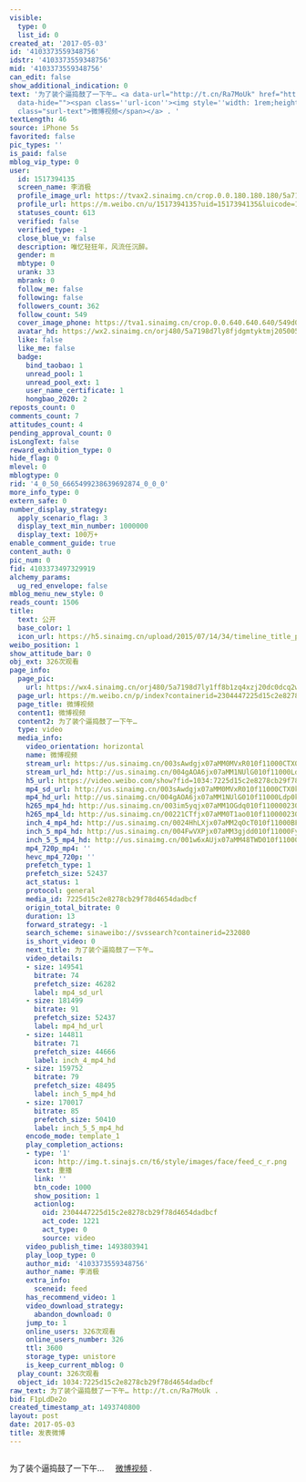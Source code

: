 ```yaml
---
visible:
  type: 0
  list_id: 0
created_at: '2017-05-03'
id: '4103373559348756'
idstr: '4103373559348756'
mid: '4103373559348756'
can_edit: false
show_additional_indication: 0
text: '为了装个逼捣鼓了一下午… <a data-url="http://t.cn/Ra7MoUk" href="https://m.weibo.cn/feature/openapp?scheme=sinaweibo%3A%2F%2Fstory%2Fvertical_stream%3Fobject_id%3D1034%3A7225d15c2e8278cb29f78d4654dadbcf%26blog_mid%3D%26url_type%3D39%26object_type%3Dvideo%26pos%3D1&object_id=1034%3A7225d15c2e8278cb29f78d4654dadbcf&blog_mid=&url_type=39&object_type=video&pos=1&luicode=10000011&lfid=2304131517394135_-_WEIBO_SECOND_PROFILE_WEIBO&object_id=1034%3A7225d15c2e8278cb29f78d4654dadbcf&blog_mid=&url_type=39&object_type=video&pos=1&luicode=10000011&lfid=2304131517394135_-_WEIBO_SECOND_PROFILE_WEIBO"
  data-hide=""><span class=''url-icon''><img style=''width: 1rem;height: 1rem'' src=''https://h5.sinaimg.cn/upload/2015/09/25/3/timeline_card_small_video_default.png''></span><span
  class="surl-text">微博视频</span></a> . '
textLength: 46
source: iPhone 5s
favorited: false
pic_types: ''
is_paid: false
mblog_vip_type: 0
user:
  id: 1517394135
  screen_name: 李消极
  profile_image_url: https://tvax2.sinaimg.cn/crop.0.0.180.180.180/5a7198d7ly8fjdgmtyktmj20500500so.jpg?KID=imgbed,tva&Expires=1606399441&ssig=ss1Ig91h3z
  profile_url: https://m.weibo.cn/u/1517394135?uid=1517394135&luicode=10000011&lfid=2304131517394135_-_WEIBO_SECOND_PROFILE_WEIBO
  statuses_count: 613
  verified: false
  verified_type: -1
  close_blue_v: false
  description: 唯忆轻狂年，风流任沉醉。
  gender: m
  mbtype: 0
  urank: 33
  mbrank: 0
  follow_me: false
  following: false
  followers_count: 362
  follow_count: 549
  cover_image_phone: https://tva1.sinaimg.cn/crop.0.0.640.640.640/549d0121tw1egm1kjly3jj20hs0hsq4f.jpg
  avatar_hd: https://wx2.sinaimg.cn/orj480/5a7198d7ly8fjdgmtyktmj20500500so.jpg
  like: false
  like_me: false
  badge:
    bind_taobao: 1
    unread_pool: 1
    unread_pool_ext: 1
    user_name_certificate: 1
    hongbao_2020: 2
reposts_count: 0
comments_count: 7
attitudes_count: 4
pending_approval_count: 0
isLongText: false
reward_exhibition_type: 0
hide_flag: 0
mlevel: 0
mblogtype: 0
rid: '4_0_50_6665499238639692874_0_0_0'
more_info_type: 0
extern_safe: 0
number_display_strategy:
  apply_scenario_flag: 3
  display_text_min_number: 1000000
  display_text: 100万+
enable_comment_guide: true
content_auth: 0
pic_num: 0
fid: 4103373497329919
alchemy_params:
  ug_red_envelope: false
mblog_menu_new_style: 0
reads_count: 1506
title:
  text: 公开
  base_color: 1
  icon_url: https://h5.sinaimg.cn/upload/2015/07/14/34/timeline_title_public_default.png
weibo_position: 1
show_attitude_bar: 0
obj_ext: 326次观看
page_info:
  page_pic:
    url: https://wx4.sinaimg.cn/orj480/5a7198d7ly1ff8b1zq4xzj20dc0dcq2w.jpg
  page_url: https://m.weibo.cn/p/index?containerid=2304447225d15c2e8278cb29f78d4654dadbcf&url_type=39&object_type=video&pos=2&luicode=10000011&lfid=2304131517394135_-_WEIBO_SECOND_PROFILE_WEIBO
  page_title: 微博视频
  content1: 微博视频
  content2: 为了装个逼捣鼓了一下午…
  type: video
  media_info:
    video_orientation: horizontal
    name: 微博视频
    stream_url: https://us.sinaimg.cn/003sAwdgjx07aMM0MVxR010f11000CTX0k01.mp4?label=mp4_ld&ori=0&ps=1CwnkDw1GXwCQx&Expires=1606392241&ssig=EtN0LjrX1f&KID=unistore,video
    stream_url_hd: http://us.sinaimg.cn/004gAOA6jx07aMM1NUlG010f11000Ldp0k01.mp4?label=mp4_hd&ori=0&ps=1CwnkDw1GXwCQx&Expires=1606392241&ssig=Mvcnjjvlyi&KID=unistore,video
    h5_url: https://video.weibo.com/show?fid=1034:7225d15c2e8278cb29f78d4654dadbcf
    mp4_sd_url: http://us.sinaimg.cn/003sAwdgjx07aMM0MVxR010f11000CTX0k01.mp4?label=mp4_ld&ori=0&ps=1CwnkDw1GXwCQx&Expires=1606392241&ssig=EtN0LjrX1f&KID=unistore,video
    mp4_hd_url: http://us.sinaimg.cn/004gAOA6jx07aMM1NUlG010f11000Ldp0k01.mp4?label=mp4_hd&ori=0&ps=1CwnkDw1GXwCQx&Expires=1606392241&ssig=Mvcnjjvlyi&KID=unistore,video
    h265_mp4_hd: http://us.sinaimg.cn/003im5yqjx07aMM1OGdq010f110000230k01.m3u8?ori=0&ps=1CwnkDw1GXwCQx&Expires=1606392241&ssig=L7%2BwJFsfLC&KID=unistore,video
    h265_mp4_ld: http://us.sinaimg.cn/00221CTfjx07aMM0T1ao010f110000230k01.m3u8?ori=0&ps=1CwnkDw1GXwCQx&Expires=1606392241&ssig=SuDbCqqh6x&KID=unistore,video
    inch_4_mp4_hd: http://us.sinaimg.cn/0024HhLXjx07aMM2qOcT010f11000BFF0k01.mp4?label=inch_4_mp4_hd&ori=0&ps=1CwnkDw1GXwCQx&Expires=1606392241&ssig=B8ukg5l%2FRh&KID=unistore,video
    inch_5_mp4_hd: http://us.sinaimg.cn/004FwVXPjx07aMM3gjdd010f11000FyE0k01.mp4?label=inch_5_mp4_hd&ori=0&ps=1CwnkDw1GXwCQx&Expires=1606392241&ssig=844sgFD3%2Bj&KID=unistore,video
    inch_5_5_mp4_hd: http://us.sinaimg.cn/001w6xAUjx07aMM48TWD010f11000Ied0k01.mp4?label=inch_5_5_mp4_hd&ori=0&ps=1CwnkDw1GXwCQx&Expires=1606392241&ssig=aDcbuJ21Hm&KID=unistore,video
    mp4_720p_mp4: ''
    hevc_mp4_720p: ''
    prefetch_type: 1
    prefetch_size: 52437
    act_status: 1
    protocol: general
    media_id: 7225d15c2e8278cb29f78d4654dadbcf
    origin_total_bitrate: 0
    duration: 13
    forward_strategy: -1
    search_scheme: sinaweibo://svssearch?containerid=232080
    is_short_video: 0
    next_title: 为了装个逼捣鼓了一下午…  ​​​
    video_details:
    - size: 149541
      bitrate: 74
      prefetch_size: 46282
      label: mp4_sd_url
    - size: 181499
      bitrate: 91
      prefetch_size: 52437
      label: mp4_hd_url
    - size: 144811
      bitrate: 71
      prefetch_size: 44666
      label: inch_4_mp4_hd
    - size: 159752
      bitrate: 79
      prefetch_size: 48495
      label: inch_5_mp4_hd
    - size: 170017
      bitrate: 85
      prefetch_size: 50410
      label: inch_5_5_mp4_hd
    encode_mode: template_1
    play_completion_actions:
    - type: '1'
      icon: http://img.t.sinajs.cn/t6/style/images/face/feed_c_r.png
      text: 重播
      link: ''
      btn_code: 1000
      show_position: 1
      actionlog:
        oid: 2304447225d15c2e8278cb29f78d4654dadbcf
        act_code: 1221
        act_type: 0
        source: video
    video_publish_time: 1493803941
    play_loop_type: 0
    author_mid: '4103373559348756'
    author_name: 李消极
    extra_info:
      sceneid: feed
    has_recommend_video: 1
    video_download_strategy:
      abandon_download: 0
    jump_to: 1
    online_users: 326次观看
    online_users_number: 326
    ttl: 3600
    storage_type: unistore
    is_keep_current_mblog: 0
  play_count: 326次观看
  object_id: 1034:7225d15c2e8278cb29f78d4654dadbcf
raw_text: 为了装个逼捣鼓了一下午… http://t.cn/Ra7MoUk . ​​​
bid: F1pLdDe2o
created_timestamp_at: 1493740800
layout: post
date: 2017-05-03
title: 发表微博
---
```


![]()

为了装个逼捣鼓了一下午… <a data-url="http://t.cn/Ra7MoUk" href="https://m.weibo.cn/feature/openapp?scheme=sinaweibo%3A%2F%2Fstory%2Fvertical_stream%3Fobject_id%3D1034%3A7225d15c2e8278cb29f78d4654dadbcf%26blog_mid%3D%26url_type%3D39%26object_type%3Dvideo%26pos%3D1&object_id=1034%3A7225d15c2e8278cb29f78d4654dadbcf&blog_mid=&url_type=39&object_type=video&pos=1&luicode=10000011&lfid=2304131517394135_-_WEIBO_SECOND_PROFILE_WEIBO&object_id=1034%3A7225d15c2e8278cb29f78d4654dadbcf&blog_mid=&url_type=39&object_type=video&pos=1&luicode=10000011&lfid=2304131517394135_-_WEIBO_SECOND_PROFILE_WEIBO" data-hide=""><span class='url-icon'><img style='width: 1rem;height: 1rem' src='https://h5.sinaimg.cn/upload/2015/09/25/3/timeline_card_small_video_default.png'></span><span class="surl-text">微博视频</span></a> . 

